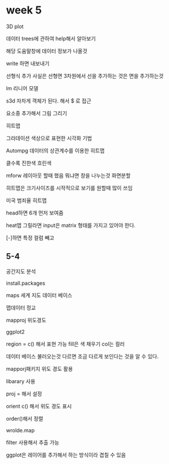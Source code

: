# week 5





3D plot





데이터 trees에 관하여 help해서 알아보기

해당 도움말창에 데이터 정보가 나올것



write 하면 내보내기



선형식 추가 사실은 선형면 3차원에서 선을 추가하는 것은 면을 추가하는것 



lm 리니어 모델 

s3d 자차게 객체가 된다. 해서 $ 로 접근



요소중 추가해서 그림 그리기



히트맵

그라데이션 색상으로 표현한 시각화 기법



Autompg 데이터의 상관계수를 이용한 히트맵

클수록 진한색 흐린색

mforw 레이아웃 할때 했음 뭐냐면 창을 나누는것 화면분할

히트맵은 크기사이즈를 시작적으로 보기를 원할때 많이 쓰임





미국 범죄율 히트맵

head하면 6개 먼저 보여줌

heat맵 그릴라면 input은 matrix 형태를 가지고 있어야 한다.

[-]하면 특정 컬럼 빼고









## 5-4



공간지도 분석



install.packages 



maps 세계 지도 데이터 베이스

맵데이터 정교

mapproj 위도경도

ggplot2





region = c() 해서 표현 가능 fill은 색 채우기 col는 컬러



데이터 베이스 불러오는것 다르면 조금 다르게 보인다는 것을 알 수 있다.



mapporj패키지 위도 경도 활용

libarary 사용

proj = 해서 설정

orient c() 해서 위도 경도 표시



order()해서 정렬



wrolde.map

filter 사용해서 추출 가능



ggplot은 레이어를 추가해서 하는 방식이라 겹칠 수 있음













